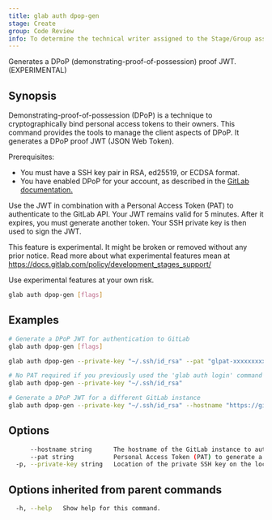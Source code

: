 ```yaml
---
title: glab auth dpop-gen
stage: Create
group: Code Review
info: To determine the technical writer assigned to the Stage/Group associated with this page, see https://about.gitlab.com/handbook/product/ux/technical-writing/#assignments
---
```


<!--
This documentation is auto generated by a script.
Please do not edit this file directly. Run `make gen-docs` instead.
-->

Generates a DPoP (demonstrating-proof-of-possession) proof JWT. (EXPERIMENTAL)

## Synopsis

Demonstrating-proof-of-possession (DPoP) is a technique to
cryptographically bind personal access tokens to their owners. This command provides
the tools to manage the client aspects of DPoP. It generates a DPoP proof JWT
(JSON Web Token).

Prerequisites:

- You must have a SSH key pair in RSA, ed25519, or ECDSA format.
- You have enabled DPoP for your account, as described in the [GitLab documentation.](https://docs.gitlab.com/user/profile/personal_access_tokens/#require-dpop-headers-with-personal-access-tokens)

Use the JWT in combination with a Personal Access Token (PAT) to authenticate to
the GitLab API. Your JWT remains valid for 5 minutes. After it expires, you must
generate another token. Your SSH private key is then used to sign the JWT.

This feature is experimental. It might be broken or removed without any prior notice.
Read more about what experimental features mean at
<https://docs.gitlab.com/policy/development_stages_support/>

Use experimental features at your own risk.

```bash title="terminal"
glab auth dpop-gen [flags]
```

## Examples

```bash title="terminal"
# Generate a DPoP JWT for authentication to GitLab
glab auth dpop-gen [flags]

glab auth dpop-gen --private-key "~/.ssh/id_rsa" --pat "glpat-xxxxxxxxxxxxxxxxxxxx"

# No PAT required if you previously used the 'glab auth login' command with a PAT
glab auth dpop-gen --private-key "~/.ssh/id_rsa"

# Generate a DPoP JWT for a different GitLab instance
glab auth dpop-gen --private-key "~/.ssh/id_rsa" --hostname "https://gitlab.com"
```

## Options

```bash title="terminal"
      --hostname string      The hostname of the GitLab instance to authenticate with. Defaults to 'gitlab.com'. (default "gitlab.com")
      --pat string           Personal Access Token (PAT) to generate a DPoP proof for. Defaults to the token set with 'glab auth login'. Returns an error if both are empty.
  -p, --private-key string   Location of the private SSH key on the local system.
```

## Options inherited from parent commands

```bash title="terminal"
  -h, --help   Show help for this command.
```
